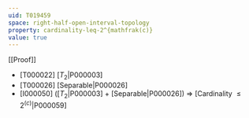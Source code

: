 ```yaml
---
uid: T019459
space: right-half-open-interval-topology
property: cardinality-leq-2^{mathfrak(c)}
value: true
---
```

[[Proof]]

* [T000022] [$T_2$|P000003]
* [T000026] [Separable|P000026]
* [I000050] ([$T_2$|P000003] + [Separable|P000026]) => [Cardinality $\leq 2^{\mathfrak(c)}$|P000059]


